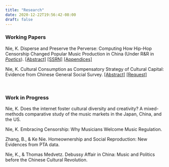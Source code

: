 ```yaml
---
title: "Research"
date: 2020-12-22T19:56:42-08:00
draft: false
---
```


### Working Papers

Nie, K. Disperse and Preserve the Perverse: Computing How Hip-Hop Censorship Changed Popular Music Production in China (Under R&R in *[Poetics](https://www.journals.elsevier.com/poetics)*)\.
[[Abstract]](/posts/hiphop_censorship_computational/) [[SSRN]](https://papers.ssrn.com/sol3/papers.cfm?abstract_id=3761413) [[Appendices]](/files/Nie_HipHopCensorship_Appendices.pdf)

Nie, K. Cultural Consumption as Compensatory Strategy of Cultural Capital: Evidence from Chinese
General Social Survey\.
[[Abstract]](/posts/cultural_consumption_strategy/) [[Request]](mailto:knie@ucsd.edu)

<br/>

### Work in Progress

Nie, K. Does the internet foster cultural diversity and creativity? A mixed-methods comparative study of
the music markets in the Japan, China, and the US.

Nie, K. Embracing Censorship: Why Musicians Welcome Music Regulation.

Zhang, B., & Ke Nie. Homeownership and Social Reproduction: New Evidences from PTA data.

Nie, K., & Thomas Medvetz. Debussy Affair in China: Music and Politics before the Chinese Cultural Revolution.